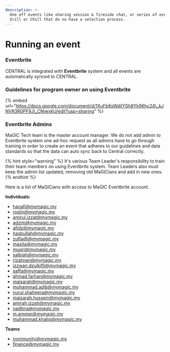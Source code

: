 ```yaml
---
description: >-
  One off events like sharing session & fireside chat, or series of events like
  Grill or Chill that do no have a selection process.
---
```


# Running an event

### **Eventbrite**

CENTRAL is integrated with **Eventbrite** system and all events are automatically synced to CENTRAL.

### Guidelines for program owner on using Eventbrite

{% embed url="https://docs.google.com/document/d/1XuFb6sWdilYSh8Yk96hc24\_kJNVR3R0PF9J\_CNjwxkU/edit?usp=sharing" %}



### Eventbrite Admins

MaGIC Tech team is the master account manager. We do not add admin to Eventbrite system one ad-hoc request as all admins have to go through training in order to create an event that adheres to our guidelines and data standards so that the data can auto sync back to Central correctly.

{% hint style="warning" %}
It's various Team Leader's responsibility to train their team members on using Eventbrite system. Team Leaders also must keep the admin list updated, removing old MaGICians and add in new ones.
{% endhint %}

Here is a list of MaGICians with access to MaGIC Eventbrite account. 

**Individuals:**

* hanafi@mymagic.my 
* roslin@mymagic.my 
* amirul.izzat@mymagic.my
* adzim@mymagic.my 
* afidz@mymagic.my 
* hasbullah@mymagic.my 
* zulfadli@mymagic.my 
* masita@mymagic.my 
* muqri@mymagic.my 
* salbiah@mymagic.my
* rizalman@mymagic.my 
* izzwan.dzulkifli@mymagic.my 
* saffa@mymagic.my 
* ahmad.farhan@mymagic.my 
* maisarah@mymagic.my 
* muhammad.adib@mymagic.my 
* nurul.shaheera@mymagic.my 
* maisarah.hussein@mymagic.my 
* amirah.izzah@mymagic.my 
* nadhira@mymagic.my 
* m.ammar@mymagic.my 
* muhammad.khaliq@mymagic.my

**Teams**

* community@mymagic.my
* finance@mymagic.my

